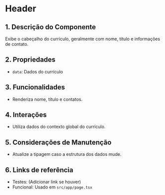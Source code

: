 # Header

## 1. Descrição do Componente
Exibe o cabeçalho do currículo, geralmente com nome, título e informações de contato.

## 2. Propriedades
- `data`: Dados do currículo

## 3. Funcionalidades
- Renderiza nome, título e contatos.

## 4. Interações
- Utiliza dados do contexto global do currículo.

## 5. Considerações de Manutenção
- Atualize a tipagem caso a estrutura dos dados mude.

## 6. Links de referência
- Testes: (Adicionar link se houver)
- Funcional: Usado em `src/app/page.tsx`
